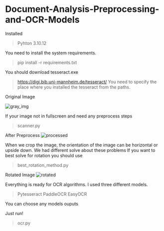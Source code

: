 # Document-Analysis-Preprocessing-and-OCR-Models

Installed 
> Pyhton 3.10.12

You need to install the system requirements.
> pip install -r requirements.txt

You should download tesseract.exe
> https://digi.bib.uni-mannheim.de/tesseract/
You need to specify the place where you installed the tesseract from the paths.

Original Image

![gray_img](https://github.com/tlgakpln/Document-Analysis-Preprocessing-and-OCR-Models/assets/46111780/beb1da3b-7579-4008-8f83-0360e4d6d2b5)

If your image not in fullscreen and need any preprocess steps
>  scanner.py

After Preprocess
![processed](https://github.com/tlgakpln/Document-Analysis-Preprocessing-and-OCR-Models/assets/46111780/ab3b05da-51f2-4b20-877f-8609fbd2c4be)

When we crop the image, the orientation of the image can be horizontal or upside down.
We had different solve about these problems
If you want to best solve for rotation you should use
> best_rotation_method.py

Rotated Image
![rotated](https://github.com/tlgakpln/Document-Analysis-Preprocessing-and-OCR-Models/assets/46111780/dba526b9-15ad-4605-9641-1dbf00464ed2)

Everything is ready for OCR algorithms. I used three different models.
> Pytesseract
> PaddleOCR
> EasyOCR

You can choose any models ouputs

Just run!
> ocr.py
